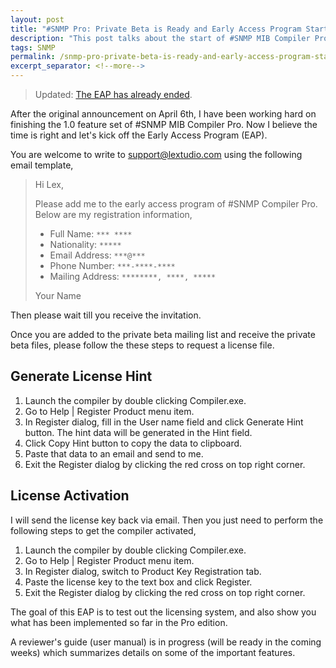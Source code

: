 ```yaml
---
layout: post
title: "#SNMP Pro: Private Beta is Ready and Early Access Program Starts"
description: "This post talks about the start of #SNMP MIB Compiler Pro Early Access Program."
tags: SNMP
permalink: /snmp-pro-private-beta-is-ready-and-early-access-program-starts-7311b09abd8e
excerpt_separator: <!--more-->
---
```

> Updated: [The EAP has already ended](/snmp-pro-early-access-program-ends-92f9fb358fc3).

After the original announcement on April 6th, I have been working hard on finishing the 1.0 feature set of #SNMP MIB Compiler Pro. Now I believe the time is right and let's kick off the Early Access Program (EAP).
<!--more-->

You are welcome to write to support@lextudio.com using the following email template,

> Hi Lex,
> 
> Please add me to the early access program of #SNMP Compiler Pro. Below are my registration information,
>
> * Full Name: `*** ****`
> * Nationality: `*****`
> * Email Address: `***@***`
> * Phone Number: `***-****-****`
> * Mailing Address: `********, ****, *****`
> 
> Your Name

Then please wait till you receive the invitation.

Once you are added to the private beta mailing list and receive the private beta files, please follow the these steps to request a license file.

## Generate License Hint

1. Launch the compiler by double clicking Compiler.exe.
1. Go to Help | Register Product menu item.
1. In Register dialog, fill in the User name field and click Generate Hint button. The hint data will be generated in the Hint field.
1. Click Copy Hint button to copy the data to clipboard.
1. Paste that data to an email and send to me.
1. Exit the Register dialog by clicking the red cross on top right corner.

## License Activation
I will send the license key back via email. Then you just need to perform the following steps to get the compiler activated,

1. Launch the compiler by double clicking Compiler.exe.
1. Go to Help | Register Product menu item.
1. In Register dialog, switch to Product Key Registration tab.
1. Paste the license key to the text box and click Register.
1. Exit the Register dialog by clicking the red cross on top right corner.

The goal of this EAP is to test out the licensing system, and also show you what has been implemented so far in the Pro edition.

A reviewer's guide (user manual) is in progress (will be ready in the coming weeks) which summarizes details on some of the important features.
